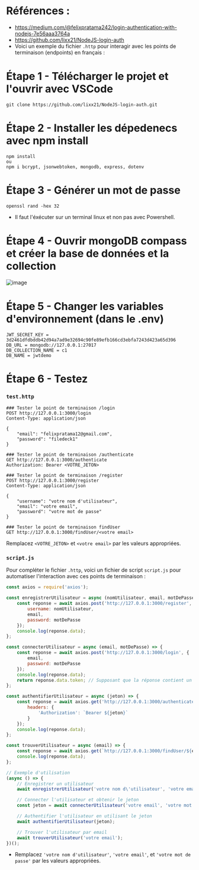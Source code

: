# Références :
- https://medium.com/@felixpratama242/login-authentication-with-nodejs-7e56aaa3764a
- https://github.com/lixx21/NodeJS-login-auth
- Voici un exemple du fichier `.http` pour interagir avec les points de terminaison (endpoints) en français :

# Étape 1 - Télécharger le projet et l'ouvrir avec VSCode
```ssh
git clone https://github.com/lixx21/NodeJS-login-auth.git
```

# Étape 2 - Installer les dépedenecs avec npm install
```ssh
npm install
ou
npm i bcrypt, jsonwebtoken, mongodb, express, dotenv
```

# Étape 3 - Générer un mot de passe
```ssh
openssl rand -hex 32
```
- Il faut l'éxécuter sur un terminal linux et non pas avec Powershell.
  
# Étape 4 - Ouvrir mongoDB compass et créer la base de données et la collection 
![image](https://github.com/hrhouma/Projet-MERN/assets/10111526/74cbd073-ccd6-4cbb-a70a-9bb03e446954)

# Étape 5 - Changer les variables d'environnement (dans le .env)
```ssh
JWT_SECRET_KEY = 3d2461dfdbddb42d94a7ad9e32694c90fe89efb166cd3ebfa7243d423a65d396
DB_URL = mongodb://127.0.0.1:27017
DB_COLLECTION_NAME = c1
DB_NAME = jwtdemo
```

# Étape 6 - Testez
### `test.http`
```http
### Tester le point de terminaison /login
POST http://127.0.0.1:3000/login
Content-Type: application/json

{
    "email": "felixpratama12@gmail.com",
    "password": "filedeck1"
}

### Tester le point de terminaison /authenticate
GET http://127.0.0.1:3000/authenticate
Authorization: Bearer <VOTRE_JETON>

### Tester le point de terminaison /register
POST http://127.0.0.1:3000/register
Content-Type: application/json

{
    "username": "votre nom d'utilisateur",
    "email": "votre email",
    "password": "votre mot de passe"
}

### Tester le point de terminaison findUser
GET http://127.0.0.1:3000/findUser/<votre email>
```

Remplacez `<VOTRE_JETON>` et `<votre email>` par les valeurs appropriées.

### `script.js`
Pour compléter le fichier `.http`, voici un fichier de script `script.js` pour automatiser l'interaction avec ces points de terminaison :

```javascript
const axios = require('axios');

const enregistrerUtilisateur = async (nomUtilisateur, email, motDePasse) => {
    const reponse = await axios.post('http://127.0.0.1:3000/register', {
        username: nomUtilisateur,
        email,
        password: motDePasse
    });
    console.log(reponse.data);
};

const connecterUtilisateur = async (email, motDePasse) => {
    const reponse = await axios.post('http://127.0.0.1:3000/login', {
        email,
        password: motDePasse
    });
    console.log(reponse.data);
    return reponse.data.token; // Supposant que la réponse contient un jeton
};

const authentifierUtilisateur = async (jeton) => {
    const reponse = await axios.get('http://127.0.0.1:3000/authenticate', {
        headers: {
            'Authorization': `Bearer ${jeton}`
        }
    });
    console.log(reponse.data);
};

const trouverUtilisateur = async (email) => {
    const reponse = await axios.get(`http://127.0.0.1:3000/findUser/${email}`);
    console.log(reponse.data);
};

// Exemple d'utilisation
(async () => {
    // Enregistrer un utilisateur
    await enregistrerUtilisateur('votre nom d\'utilisateur', 'votre email', 'votre mot de passe');

    // Connecter l'utilisateur et obtenir le jeton
    const jeton = await connecterUtilisateur('votre email', 'votre mot de passe');

    // Authentifier l'utilisateur en utilisant le jeton
    await authentifierUtilisateur(jeton);

    // Trouver l'utilisateur par email
    await trouverUtilisateur('votre email');
})();
```

- Remplacez `'votre nom d'utilisateur'`, `'votre email'`, et `'votre mot de passe'` par les valeurs appropriées.
